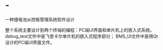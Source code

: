# -
一种锂电池从控板管理系统软件设计

整个系统主要设计到两个终端的编程：PC端UI界面和单片机上的嵌入式系统。
debug_test文件中是飞思卡尔单片机的嵌入式程序部分；
BMS_UI文件中是用Qt设计的PC端UI界面文件。
